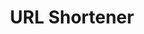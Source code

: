 ---
title: URL Shortener
description: A functional URL Shortener using MongoDB and Express.js (no front end as of yet)
layout: layouts/projectpage.njk
link1: '#'
link2: 'https://github.com/brodymileham/shorten-urls'
---